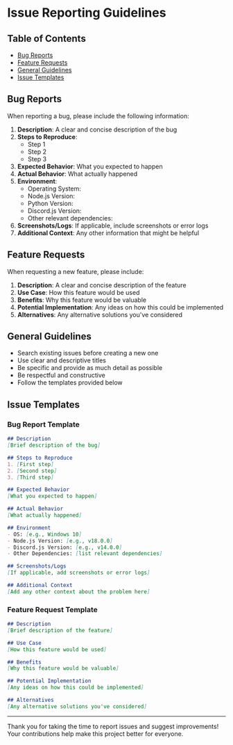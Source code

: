 # Issue Reporting Guidelines

## Table of Contents
- [Bug Reports](#bug-reports)
- [Feature Requests](#feature-requests)
- [General Guidelines](#general-guidelines)
- [Issue Templates](#issue-templates)

## Bug Reports

When reporting a bug, please include the following information:

1. **Description**: A clear and concise description of the bug
2. **Steps to Reproduce**:
   - Step 1
   - Step 2
   - Step 3
3. **Expected Behavior**: What you expected to happen
4. **Actual Behavior**: What actually happened
5. **Environment**:
   - Operating System:
   - Node.js Version:
   - Python Version:
   - Discord.js Version:
   - Other relevant dependencies:
6. **Screenshots/Logs**: If applicable, include screenshots or error logs
7. **Additional Context**: Any other information that might be helpful

## Feature Requests

When requesting a new feature, please include:

1. **Description**: A clear and concise description of the feature
2. **Use Case**: How this feature would be used
3. **Benefits**: Why this feature would be valuable
4. **Potential Implementation**: Any ideas on how this could be implemented
5. **Alternatives**: Any alternative solutions you've considered

## General Guidelines

- Search existing issues before creating a new one
- Use clear and descriptive titles
- Be specific and provide as much detail as possible
- Be respectful and constructive
- Follow the templates provided below

## Issue Templates

### Bug Report Template

```markdown
## Description
[Brief description of the bug]

## Steps to Reproduce
1. [First step]
2. [Second step]
3. [Third step]

## Expected Behavior
[What you expected to happen]

## Actual Behavior
[What actually happened]

## Environment
- OS: [e.g., Windows 10]
- Node.js Version: [e.g., v18.0.0]
- Discord.js Version: [e.g., v14.0.0]
- Other Dependencies: [list relevant dependencies]

## Screenshots/Logs
[If applicable, add screenshots or error logs]

## Additional Context
[Add any other context about the problem here]
```

### Feature Request Template

```markdown
## Description
[Brief description of the feature]

## Use Case
[How this feature would be used]

## Benefits
[Why this feature would be valuable]

## Potential Implementation
[Any ideas on how this could be implemented]

## Alternatives
[Any alternative solutions you've considered]
```

---

Thank you for taking the time to report issues and suggest improvements! Your contributions help make this project better for everyone. 